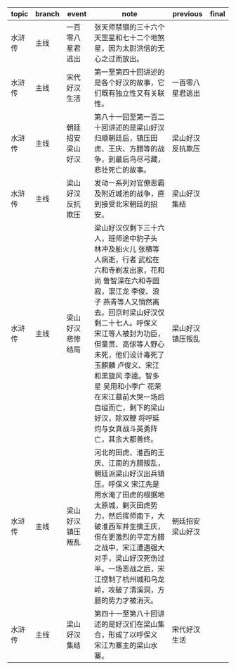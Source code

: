| topic | branch | event | note | previous | final |
| ----- | ------ | ------| ---- | -------- | ----- |
| 水浒传 | 主线 | 一百零八星君逃出 | 张天师禁锢的三十六个天罡星和七十二个地煞星，因为太尉洪信的无心之过而放出。 |  |  |
| 水浒传 | 主线 | 宋代好汉生活 | 第一至第四十回讲述的是各个好汉的故事，它们既有独立性又有关联性。 | 一百零八星君逃出 |  |
| 水浒传 | 主线 | 朝廷招安梁山好汉 | 第八十一回至第一百二十回讲述的是梁山好汉归顺朝廷后，镇压田虎、王庆、方腊等的战争，到最后鸟尽弓藏，悲壮死亡的故事。 | 梁山好汉反抗欺压 |  |
| 水浒传 | 主线 | 梁山好汉反抗欺压 | 发动一系列对官僚恶霸及附近城池的战争，直到接受北宋朝廷的招安。 | 梁山好汉集结 |  |
| 水浒传 | 主线 | 梁山好汉悲惨结局 | 梁山好汉仅剩下三十六人，班师途中豹子头 林冲及船火儿 张横等人病逝，行者 武松在六和寺剃发出家，花和尚 鲁智深在六和寺圆寂，混江龙 李俊、浪子 燕青等人又悄然离去。回京时梁山好汉仅剩二十七人。呼保义 宋江等人被封为功臣，但童贯、高俅等人野心未死，他们设计毒死了玉麒麟 卢俊义、宋江和黒旋风 李逵。智多星 吴用和小李广 花荣在宋江墓前大哭一场后自缢而亡，剩下的梁山好汉，除双鞭 将呼延灼与女真战斗英勇阵亡，其余大都善终。 | 梁山好汉镇压叛乱 |  |
| 水浒传 | 主线 | 梁山好汉镇压叛乱 | 河北的田虎、淮西的王庆、江南的方腊叛乱，朝廷派梁山好汉出兵镇压。呼保义 宋江先是用水淹了田虎的根据地太原城，剿灭田虎势力，然后挥师南下，大破淮西军并生擒王庆，但在更激烈的平定方腊之战中，宋江遭遇强大对手，梁山好汉死伤过半。一场恶战之后，宋江控制了杭州城和乌龙岭，攻破了清溪洞，方腊的势力才被消灭。 | 朝廷招安梁山好汉 |  |
| 水浒传 | 主线 | 梁山好汉集结 | 第四十一至第八十回讲述的是好汉们在梁山集合，形成了以呼保义 宋江为寨主的梁山水寨。 | 宋代好汉生活 |  |
